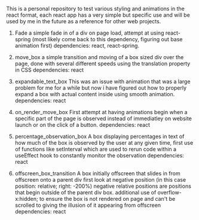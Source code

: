 This is a personal repository to test various styling and animations in the react format, each react app has a very simple but specific use
and will be used by me in the future as a reference for other web projects.

1. Fade
    a simple fade in of a div on page load, attempt at using react-spring (most likely come back to this dependency, figuring out base animation 
    first)
    dependencies: react, react-spring.

2. move_box
    a simple transition and moving of a box sized div over the page, done with several different
    speeds using the translation property in CSS
    dependencies: react

3. expandable_text_box
    This was an issue with animation that was a large problem for me for a while but now i have figured out how to properly expand a box with actual
    content inside using smooth animation.
    dependencies: react

4. on_render_move_box
    First attempt at having animations begin when a specific part 
    of the page is observed instead of immediatley on website 
    launch or on the click of a button.
    dependencies: react

5. percentage_observation_box
    A box displaying percentages in text of how much of the box is 
    observed by the user at any given time, first use of functions 
    like setInterval which are used to rerun code within a 
    useEffect hook to constantly monitor the observation
    dependencies: react

6. offscreen_box_transition
    A box initially offscreen that slides in from offscreen onto a parent div
    first look at negative position (in this case position: relative; right: -200%)
    negative relative positions are positions that begin outside of the parent div box.
    additional use of overflow-x:hidden; to ensure the box is not rendered on page and can't be scrolled to
    giving the illusion of it appearing from offscreen
    dependencies: react